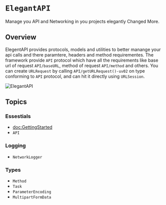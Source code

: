 # ``ElegantAPI``

Manage you API and Networking in you projects elegantly Changed More.

## Overview

ElegentAPI provides protocols, models and utilities to better manange your api calls and there paramtere, headers and method requirementes. The framework provide ``API`` protocol which have all the requirements like base url of request ``API/baseURL``,   method of request ``API/method`` and others. You can create `URLRequest` by calling ``API/getURLRequest()-uv02`` on type conforming to ``API`` protocol, and can hit it directly using `URLSession`.

![ElegantAPI](ElegantAPI.png)

## Topics

### Essestials

- <doc:GettingStarted>
- ``API``

### Logging

- ``NetworkLogger``

### Types

- ``Method``
- ``Task``
- ``ParameterEncoding``
- ``MultipartFormData``
